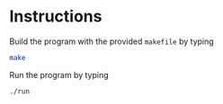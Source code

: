 # Instructions
Build the program with the provided `makefile` by typing
```bash
make
```
Run the program by typing
```bash
./run
```
